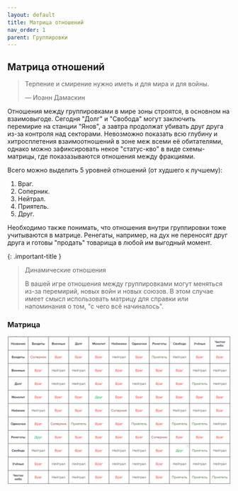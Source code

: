 ```yaml
---
layout: default
title: Матрица отношений
nav_order: 1
parent: Группировки
---
```


## Матрица отношений

> Терпение и смирение нужно иметь и для мира и для войны.
>
> — Иоанн Дамаскин

Отношения между группировками в мире зоны строятся, в основном на взаимовыгоде. Сегодня "Долг" и "Свобода" могут заключить перемирие на станции "Янов", а завтра продолжат убивать друг друга из-за контроля над секторами. Невозможно показать всю глубину и хитросплетения взаимоотношений в зоне меж всеми её обитателями, однако можно зафиксировать некое "статус-кво" в виде схемы-матрицы, где показазываются отношения между фракциями.

Всего можно выделить 5 уровней отношений (от худшего к лучшему):
1. Враг. 
2. Соперник.
3. Нейтрал.
4. Приятель.
5. Друг.

Необходимо также понимать, что отношения внутри группировки тоже учитываются в матрице. Ренегаты, например, на дух не переносят друг друга и готовы "продать" товарища в любой им выгодный момент. 

{: .important-title }
> Динамические отношения
>
> В вашей игре отношения между группировками могут меняться из-за перемирий, новых войн и новых союзов.
> В этом случае имеет смысл использовать матрицу для справки или напоминания о том, "с чего всё начиналось".

### Матрица


![](../assets/images/matrix.png)